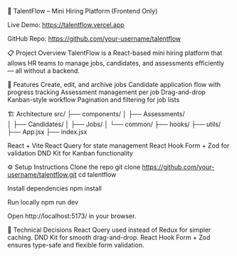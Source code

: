 🧠 TalentFlow – Mini Hiring Platform (Frontend Only)

Live Demo: https://talentflow.vercel.app

GitHub Repo: https://github.com/your-username/talentflow

📋 Project Overview
TalentFlow is a React-based mini hiring platform that allows HR teams to manage jobs, candidates, and assessments efficiently — all without a backend.

🚀 Features
Create, edit, and archive jobs
Candidate application flow with progress tracking
Assessment management per job
Drag-and-drop Kanban-style workflow
Pagination and filtering for job lists

🏗️ Architecture
src/
 ├── components/
 │   ├── Assessments/  
 │   ├── Candidates/
 │   ├── Jobs/
 │   └── common/
 ├── hooks/
 ├── utils/
 ├── App.jsx
 ├── index.jsx


React + Vite 
React Query for state management
React Hook Form + Zod for validation
DND Kit for Kanban functionality

⚙️ Setup Instructions
Clone the repo
git clone https://github.com/your-username/talentflow.git
cd talentflow

Install dependencies
npm install

Run locally
npm run dev

Open http://localhost:5173/ in your browser.

🧩 Technical Decisions
React Query used instead of Redux for simpler caching.
DND Kit for smooth drag-and-drop.
React Hook Form + Zod ensures type-safe and flexible form validation.

